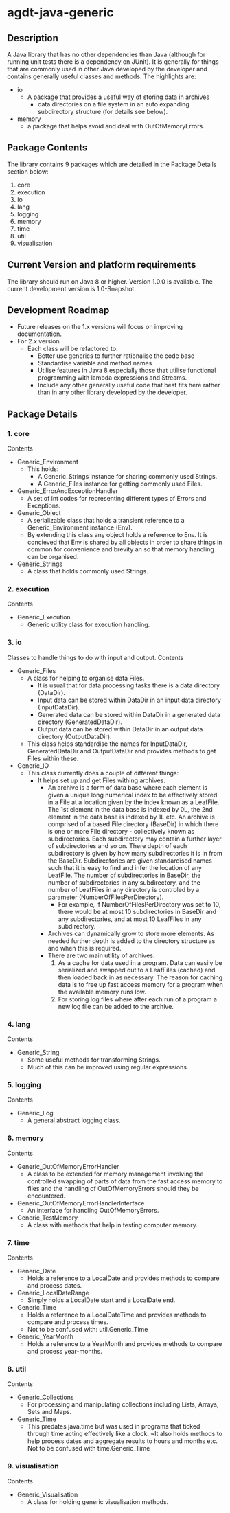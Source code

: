 # agdt-java-generic
## Description
A Java library that has no other dependencies than Java (although for running unit tests there is a dependency on JUnit). It is generally for things that are commonly used in other Java developed by the developer and contains generally useful classes and methods.
The highlights are:
- io
  - A package that provides a useful way of storing data in archives
    - data directories on a file system in an auto expanding subdirectory structure (for details see below). 
- memory
  - a package that helps avoid and deal with OutOfMemoryErrors.
## Package Contents
The library contains 9 packages which are detailed in the Package Details section below:
1. core
2. execution
3. io
4. lang
5. logging
6. memory
7. time
8. util
9. visualisation
## Current Version and platform requirements
The library should run on Java 8 or higher.
Version 1.0.0 is available.
The current development version is 1.0-Snapshot.
## Development Roadmap
- Future releases on the 1.x versions will focus on improving documentation.
- For 2.x version
  - Each class will be refactored to:
    - Better use generics to further rationalise the code base
    - Standardise variable and method names
    - Utilise features in Java 8 especially those that utilise functional programming with lambda expressions and Streams.
    - Include any other generally useful code that best fits here rather than in any other library developed by the developer.
    
## Package Details 
### 1. core
Contents
  - Generic_Environment
    - This holds:
      - A Generic_Strings instance for sharing commonly used Strings.
      - A Generic_Files instance for getting commonly used Files.
  - Generic_ErrorAndExceptionHandler
    - A set of int codes for representing different types of Errors and Exceptions. 
  - Generic_Object
    - A serializable class that holds a transient reference to a Generic_Environment instance (Env).
    - By extending this class any object holds a reference to Env. It is concieved that Env is shared by all objects in order to share things in common for convenience and brevity an so that memory handling can be organised. 
  - Generic_Strings
    - A class that holds commonly used Strings.
### 2. execution
Contents
  - Generic_Execution
    - Generic utility class for execution handling.
### 3. io
Classes to handle things to do with input and output.
Contents
  - Generic_Files
    - A class for helping to organise data Files.
      - It is usual that for data processing tasks there is a data directory (DataDir).
      - Input data can be stored within DataDir in an input data directory (InputDataDir).
      - Generated data can be stored within DataDir in a generated data directory (GeneratedDataDir).
      - Output data can be stored within DataDir in an output data directory (OutputDataDir).
    - This class helps standardise the names for InputDataDir, GeneratedDataDir and OutputDataDir and provides methods to get Files within these.
  - Generic_IO
    - This class currently does a couple of different things:
      - It helps set up and get Files withing archives.
        - An archive is a form of data base where each element is given a unique long numerical index to be effectively stored in a File at a location given by the index known as a LeafFile. The 1st element in the data base is indexed by 0L, the 2nd element in the data base is indexed by 1L etc. An archive is comprised of a based File directory (BaseDir) in which there is one or more File directory - collectively known as subdirectories. Each subdirectory may contain a further layer of subdirectories and so on. There depth of each subdirectory is given by how many subdirectories it is in from the BaseDir. Subdirectories are given standardised names such that it is easy to find and infer the location of any LeafFile. The number of subdirectories in BaseDir, the number of subdirectories in any subdirectory, and the number of LeafFiles in any directory is controled by a parameter (NumberOfFilesPerDirectory).
          - For example, if NumberOfFilesPerDirectory was set to 10, there would be at most 10 subdirectories in BaseDir and any subdirectories, and at most 10 LeafFiles in any subdirectory.
        - Archives can dynamically grow to store more elements. As needed further depth is added to the directory structure as and when this is required.
        - There are two main utility of archives:
          1. As a cache for data used in a program. Data can easily be serialized and swapped out to a LeafFiles (cached) and then loaded back in as necessary. The reason for caching data is to free up fast access memory for a program when the available memory runs low.
          2. For storing log files where after each run of a program a new log file can be added to the archive.
### 4. lang
Contents
  - Generic_String
    - Some useful methods for transforming Strings.
    - Much of this can be improved using regular expressions.
### 5. logging
Contents
  - Generic_Log
    - A general abstract logging class.
### 6. memory
Contents
  - Generic_OutOfMemoryErrorHandler
    - A class to be extended for memory management involving the controlled swapping of parts of data from the fast access memory to files and the handling of OutOfMemoryErrors should they be encountered.
  - Generic_OutOfMemoryErrorHandlerInterface
    - An interface for handling OutOfMemoryErrors.
  - Generic_TestMemory
    - A class with methods that help in testing computer memory.
### 7. time
Contents
  - Generic_Date
    - Holds a reference to a LocalDate and provides methods to compare and process dates.
  - Generic_LocalDateRange
    - Simply holds a LocalDate start and a LocalDate end.
  - Generic_Time
    - Holds a reference to a LocalDateTime and provides methods to compare and process times.
    - Not to be confused with: util.Generic_Time
  - Generic_YearMonth
    - Holds a reference to a YearMonth and provides methods to compare and process year-months.
### 8. util
Contents
  - Generic_Collections
    - For processing and manipulating collections including Lists, Arrays, Sets and Maps.
  - Generic_Time
    - This predates java.time but was used in programs that ticked through time acting effectively like a clock. ~It also holds methods to help process dates and aggregate results to hours and months etc. Not to be confused with time.Generic_Time
### 9. visualisation
Contents
- Generic_Visualisation
  - A class for holding generic visualisation methods.
